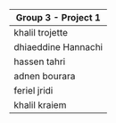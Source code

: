 | Group 3 - Project 1      |
|--------------------------|
| khalil trojette          |
| dhiaeddine Hannachi      |
| hassen tahri      |
| adnen bourara      |
| feriel jridi      |
| khalil kraiem      |
